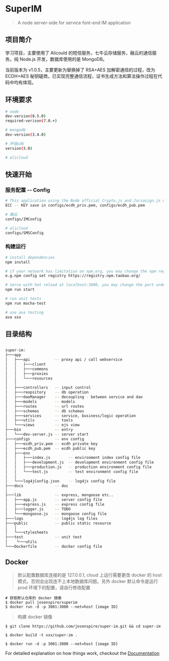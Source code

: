 # SuperIM
> A node server-side for service font-end IM application

## 项目简介
学习项目，主要使用了 Alicould 的短信服务，七牛云存储服务，融云的通信服务。纯 Node.js 开发，数据库使用的是 MongoDB。

当前版本为 v1.0.5，主要更新为替换掉了 RSA+AES 加解密通信的过程，改为 ECDH+AES 秘钥磋商，已实现完整通信流程，证书生成方法和算法操作过程在代码中均有体现。

## 环境要求

``` bash
# node 
dev-version(8.5.0)
required-verison(7.0.+)

# mongodb
dev-version(3.4.0)

# 环信sdk
version(3.0)

# alicloud

```

## 快速开始
### 服务配置 -- Config
``` bash
# This application using the Node official Crypto.js and Jsrsasign.js module.
ECC -- KEY save in configs/ecdh_priv.pem, configs/ecdh_pub.pem

# 融云
configs/IMConfig

# alicloud
configs/SMSConfig

```

### 构建运行
``` bash
# install dependencies
npm install

# if your network has limitation on npm.org, you may change the npm registry to your nearby vendor. Or use: cnpm install
e.g.npm config set registry https://registry.npm.taobao.org/

# serve with hot reload at localhost:3000, you may change the port under bin/www
npm run start

# run unit tests
npm run mocha-test

# use ava testing
ava xxx

```

## 目录结构

``` bash

super-im:
├───app               
│   ├───api           -- proxy api / call webservice
│   │   ├───client    
│   │   ├───commons   
│   │   ├───proxies   
│   │   └───resources 
│   │
│   ├───controllers   -- input control
│   ├───reopsitory    -- db operation
│   ├───daoManager    -- decoupling - between service and dao
│   ├───models        -- models
│   ├───routes        -- url routes
│   ├───schemas       -- db schemas
│   ├───services      -- service, business/logic operation
│   ├───utils         -- tools
│   └───views         -- ejs view
├───bin               -- entry
│   └───dev-server.js -- server start
├───configs           -- env config
│   ├───ecdh_priv.pem -- ecdh private key
│   ├───ecdh_pub.pem  -- ecdh public key
│   ├───env
│   │   ├───index.js        -- environment index config file
│   │   ├───development.js  -- development environment config file
│   │   ├───production.js   -- production environment config file
│   │   └───test.js         -- test environment config file
│   │
│   └───log4jConfig.json    -- log4js config file
├───docs              -- doc
│
├───lib               -- express, mongoose etc..
│   ├───app.js        -- server config file
│   ├───express.js    -- express config file
│   ├───logger.js     -- TODO
│   └───mongoose.js   -- mongoose config file
├───logs              -- log4js log files
├───public            -- public static resource
│   │
│   └───stylesheets   
├───test              -- unit test       
│    └───utils
└───Dockerfile        -- docker config file
```

## Docker
> 默认配置数据库连接的是 127.0.0.1, cloud 上运行需要更改 docker 的 host 模式，否则会出现连不上本地数据库问题。另外 docker 默认命令是运行 prod 环境下的配置，请自行修改配置

```shell
# 获取默认仓库的 docker 镜像
$ docker pull josenspire/superim
$ docker run -d -p 3001:3000 --net=host [image ID]

```

> 构建 docker 镜像

```shell
$ git clone https://github.com/josenspire/super-im.git && cd super-im

$ docker build -t xxx/super-im . 

$ docker run -d -p 3001:3000 --net=host [image ID]

```

For detailed explanation on how things work, checkout the [Documentation](https://josenspire.github.io/super-im/ "Documentation")
